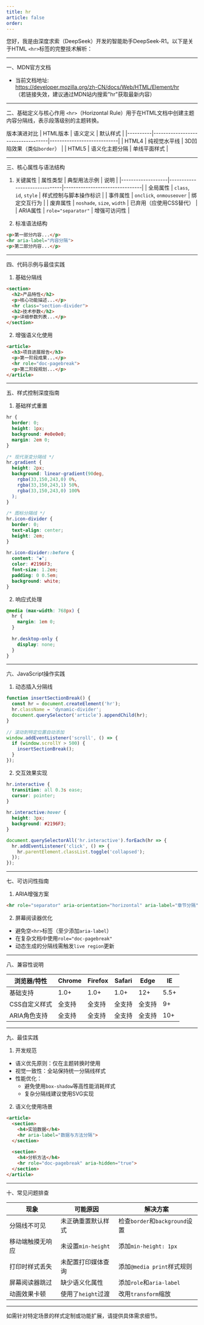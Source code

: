```yaml
---
title: hr
article: false
order:  
---
```


 
 
 
 
您好，我是由深度求索（DeepSeek）开发的智能助手DeepSeek-R1。以下是关于HTML `<hr>`标签的完整技术解析：
 
---
 
一、MDN官方文档 
- 当前文档地址:  
  https://developer.mozilla.org/zh-CN/docs/Web/HTML/Element/hr  
  （若链接失效，建议通过MDN站内搜索"hr"获取最新内容）
 
---
 
二、基础定义与核心作用 
`<hr>`（Horizontal Rule）用于在HTML文档中创建主题内容分隔线，表示段落级别的主题转换。
 
版本演进对比 
| HTML版本 | 语义定义                          | 默认样式                     |
|----------|-----------------------------------|----------------------------|
| HTML4    | 纯视觉水平线                      | 3D凹陷效果（类似`border`） |
| HTML5    | 语义化主题分隔                    | 单线平面样式               |
 
---
 
三、核心属性与语法结构 
 
1. 关键属性 
| 属性类型          | 典型用法示例                 | 说明                           |
|-------------------|------------------------------|--------------------------------|
| 全局属性      | `class`, `id`, `style`       | 样式控制与脚本操作标识         |
| 事件属性      | `onclick`, `onmouseover`     | 绑定交互行为                   |
| 废弃属性      | `noshade`, `size`, `width`   | 已弃用（应使用CSS替代）        |
| ARIA属性      | `role="separator"`           | 增强可访问性                   |
 
2. 标准语法结构 
```html 
<p>第一部分内容...</p>
<hr aria-label="内容分隔">
<p>第二部分内容...</p>
```
 
---
 
四、代码示例与最佳实践 
 
1. 基础分隔线 
```html 
<section>
  <h2>产品特性</h2>
  <p>核心功能描述...</p>
  <hr class="section-divider">
  <h2>技术参数</h2>
  <p>详细参数列表...</p>
</section>
```
 
2. 增强语义化使用 
```html 
<article>
  <h3>项目进展报告</h3>
  <p>第一阶段成果...</p>
  <hr role="doc-pagebreak">
  <p>第二阶段规划...</p>
</article>
```
 
---
 
五、样式控制深度指南 
 
1. 基础样式重置 
```css 
hr {
  border: 0;
  height: 1px;
  background: #e0e0e0;
  margin: 2em 0;
}
 
/* 现代渐变分隔线 */
hr.gradient {
  height: 2px;
  background: linear-gradient(90deg, 
    rgba(33,150,243,0) 0%,
    rgba(33,150,243,1) 50%,
    rgba(33,150,243,0) 100%
  );
}
 
/* 图标分隔线 */
hr.icon-divider {
  border: 0;
  text-align: center;
  height: 2em;
}
 
hr.icon-divider::before {
  content: "◆";
  color: #2196F3;
  font-size: 1.2em;
  padding: 0 0.5em;
  background: white;
}
```
 
2. 响应式处理 
```css 
@media (max-width: 768px) {
  hr {
    margin: 1em 0;
  }
 
  hr.desktop-only {
    display: none;
  }
}
```
 
---
 
六、JavaScript操作实践 
 
1. 动态插入分隔线 
```javascript 
function insertSectionBreak() {
  const hr = document.createElement('hr');
  hr.className = 'dynamic-divider';
  document.querySelector('article').appendChild(hr);
}
 
// 滚动到特定位置自动添加 
window.addEventListener('scroll', () => {
  if (window.scrollY > 500) {
    insertSectionBreak();
  }
});
```
 
2. 交互效果实现 
```css 
hr.interactive {
  transition: all 0.3s ease;
  cursor: pointer;
}
 
hr.interactive:hover {
  height: 3px;
  background: #2196F3;
}
```
 
```javascript 
document.querySelectorAll('hr.interactive').forEach(hr => {
  hr.addEventListener('click', () => {
    hr.parentElement.classList.toggle('collapsed');
  });
});
```
 
---
 
七、可访问性指南 
 
1. ARIA增强方案 
```html 
<hr role="separator" aria-orientation="horizontal" aria-label="章节分隔">
```
 
2. 屏幕阅读器优化 
- 避免空`<hr>`标签（至少添加`aria-label`）
- 在复杂文档中使用`role="doc-pagebreak"`
- 动态生成的分隔线需触发`live region`更新 
 
---
 
八、兼容性说明 
 
| 浏览器/特性       | Chrome | Firefox | Safari | Edge  | IE    |
|-------------------|--------|---------|--------|-------|-------|
| 基础支持          | 1.0+   | 1.0+    | 1.0+   | 12+   | 5.5+  |
| CSS自定义样式     | 全支持 | 全支持  | 全支持 | 全支持| 9+    |
| ARIA角色支持      | 全支持 | 全支持  | 全支持 | 全支持| 10+   |
 
---
 
九、最佳实践 
 
1. 开发规范 
- 语义优先原则：仅在主题转换时使用 
- 视觉一致性：全站保持统一分隔线样式 
- 性能优化：
  - 避免使用`box-shadow`等高性能消耗样式 
  - 复杂分隔线建议使用SVG实现 
 
2. 语义化使用场景 
```html 
<article>
  <section>
    <h4>实验数据</h4>
    <hr aria-label="数据与方法分隔">
  </section>
  
  <section>
    <h4>分析方法</h4>
    <hr role="doc-pagebreak" aria-hidden="true">
  </section>
</article>
```
 
---
 
十、常见问题排查 
 
| 现象                 | 可能原因                     | 解决方案                     |
|----------------------|------------------------------|------------------------------|
| 分隔线不可见         | 未正确重置默认样式           | 检查`border`和`background`设置|
| 移动端触摸无响应     | 未设置`min-height`           | 添加`min-height: 1px`        |
| 打印时样式丢失       | 未配置打印媒体查询           | 添加`@media print`样式规则   |
| 屏幕阅读器跳过       | 缺少语义化属性               | 添加`role`和`aria-label`     |
| 动画效果卡顿         | 使用了`height`过渡           | 改用`transform`缩放          |
 
---
 
如需针对特定场景的样式定制或功能扩展，请提供具体需求细节。
